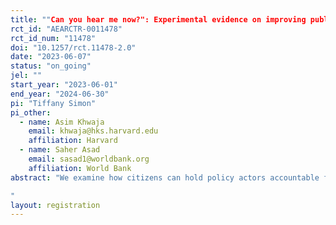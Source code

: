 ```yaml
---
title: ""Can you hear me now?": Experimental evidence on improving public service delivery through non-electoral citizen participation"
rct_id: "AEARCTR-0011478"
rct_id_num: "11478"
doi: "10.1257/rct.11478-2.0"
date: "2023-06-07"
status: "on_going"
jel: ""
start_year: "2023-06-01"
end_year: "2024-06-30"
pi: "Tiffany Simon"
pi_other:
  - name: Asim Khwaja
    email: khwaja@hks.harvard.edu
    affiliation: Harvard
  - name: Saher Asad
    email: sasad1@worldbank.org
    affiliation: World Bank
abstract: "We examine how citizens can hold policy actors accountable for public service delivery. We do so through a randomized control trial that introduces community-based mobilization interventions to improve public schooling in Pakistan. Based on our pilot, we vary these interventions by: (i) policy actor type – whether citizens approach a bureaucrat directly or exert pressure through a political route and (ii) citizen gender – whether the citizens participating are women or men. In addition, for each we also include a variation in which citizens’ interaction with the policy actor is more directly supported and facilitated by an NGO. We examine impacts on citizen political action, resolution of school issue, and school quality.
"
layout: registration
---
```


